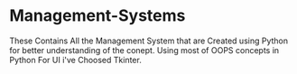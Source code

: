 # Management-Systems
These Contains All the Management System that are Created using Python for better understanding of the conept.
Using most of OOPS concepts in Python 
For UI i've Choosed Tkinter.
